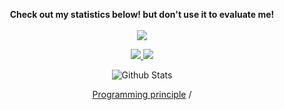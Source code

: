 <!--
### Hi there 👋

**RobbiNespu/RobbiNespu** is a ✨ _special_ ✨ repository because its `README.md` (this file) appears on your GitHub profile.

Here are some ideas to get you started:

- 🔭 I’m currently working on ...
- 🌱 I’m currently learning ...
- 👯 I’m looking to collaborate on ...
- 🤔 I’m looking for help with ...
- 💬 Ask me about ...
- 📫 How to reach me: ...
- 😄 Pronouns: ...
- ⚡ Fun fact: ...
-->

<p align="center">
  <strong>Check out my statistics below! but don't use it to evaluate me!</strong>
  <br><br>
  <a href="httphttps://github.com/RobbiNespu/programming-principless://github.com/robbinespu">
    <img src="https://github-readme-stats.vercel.app/api?username=robbinespu&title_color=222&text_color=777">
  </a>
</p>

<p align="center">
  <a href="https://github.com/robbinespu">
    <img src="https://badges.pufler.dev/commits/yearly/robbinespu?style=flat-square&color=green&logo=github">
    <img src="https://badges.pufler.dev/commits/monthly/robbinespu?style=flat-square&color=green&logo=github">
  </a>
</p>

<p align="center">
<img align="center" src="https://github-readme-stats.vercel.app/api/top-langs/?username=robbinespu&hide=javascript,html,css,vue,typescript,emacs%20lisp,go&layout=compact&langs_count=10" alt="Github Stats" />
</p>

<p align="center">
  <a href="https://github.com/RobbiNespu/programming-principles">Programming principle</a> / 
</p>
